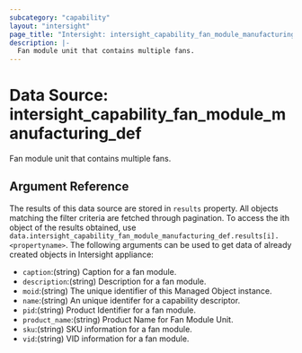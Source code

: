 ```yaml
---
subcategory: "capability"
layout: "intersight"
page_title: "Intersight: intersight_capability_fan_module_manufacturing_def"
description: |-
  Fan module unit that contains multiple fans.
---
```


# Data Source: intersight_capability_fan_module_manufacturing_def
Fan module unit that contains multiple fans.
## Argument Reference
The results of this data source are stored in `results` property.
All objects matching the filter criteria are fetched through pagination.
To access the ith object of the results obtained, use `data.intersight_capability_fan_module_manufacturing_def.results[i].<propertyname>`.
The following arguments can be used to get data of already created objects in Intersight appliance:
* `caption`:(string) Caption for a fan module. 
* `description`:(string) Description for a fan module. 
* `moid`:(string) The unique identifier of this Managed Object instance. 
* `name`:(string) An unique identifer for a capability descriptor. 
* `pid`:(string) Product Identifier for a fan module. 
* `product_name`:(string) Product Name for Fan Module Unit. 
* `sku`:(string) SKU information for a fan module. 
* `vid`:(string) VID information for a fan module. 
 